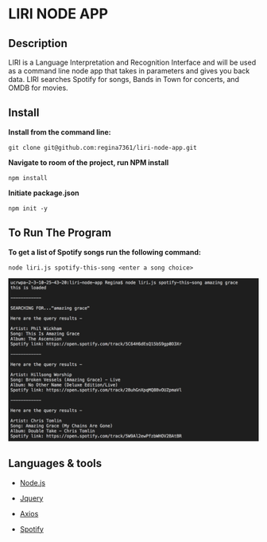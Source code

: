 # LIRI NODE APP

## Description

LIRI is a Language Interpretation and Recognition Interface and will be used as a command line node app that takes in parameters and gives you back data. LIRI searches Spotify for songs, Bands in Town for concerts, and OMDB for movies.

## Install
**Install from the command line:**

    git clone git@github.com:regina7361/liri-node-app.git

**Navigate to room of the project, run NPM install**

    npm install

**Initiate package.json**

    npm init -y

## To Run The Program
**To get a list of Spotify songs run the following command:**

    node liri.js spotify-this-song <enter a song choice>

![Spotify-this](images/spotifythissong.png)

## Languages & tools

- [Node.js](https://nodejs.org/en/)

- [Jquery](https://jquery.com/)

- [Axios](https://github.com/axios/axios)

- [Spotify](https://developer.spotify.com/)